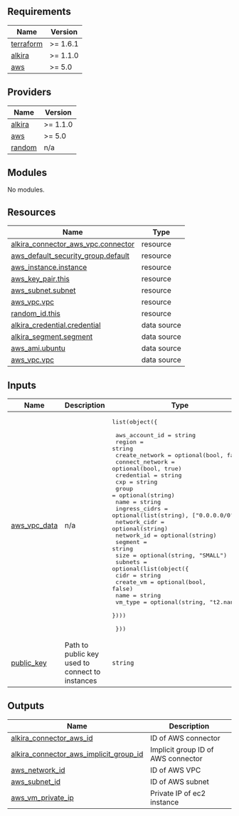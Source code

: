 <!-- BEGIN_TF_DOCS -->
## Requirements

| Name | Version |
|------|---------|
| <a name="requirement_terraform"></a> [terraform](#requirement\_terraform) | >= 1.6.1 |
| <a name="requirement_alkira"></a> [alkira](#requirement\_alkira) | >= 1.1.0 |
| <a name="requirement_aws"></a> [aws](#requirement\_aws) | >= 5.0 |

## Providers

| Name | Version |
|------|---------|
| <a name="provider_alkira"></a> [alkira](#provider\_alkira) | >= 1.1.0 |
| <a name="provider_aws"></a> [aws](#provider\_aws) | >= 5.0 |
| <a name="provider_random"></a> [random](#provider\_random) | n/a |

## Modules

No modules.

## Resources

| Name | Type |
|------|------|
| [alkira_connector_aws_vpc.connector](https://registry.terraform.io/providers/alkiranet/alkira/latest/docs/resources/connector_aws_vpc) | resource |
| [aws_default_security_group.default](https://registry.terraform.io/providers/hashicorp/aws/latest/docs/resources/default_security_group) | resource |
| [aws_instance.instance](https://registry.terraform.io/providers/hashicorp/aws/latest/docs/resources/instance) | resource |
| [aws_key_pair.this](https://registry.terraform.io/providers/hashicorp/aws/latest/docs/resources/key_pair) | resource |
| [aws_subnet.subnet](https://registry.terraform.io/providers/hashicorp/aws/latest/docs/resources/subnet) | resource |
| [aws_vpc.vpc](https://registry.terraform.io/providers/hashicorp/aws/latest/docs/resources/vpc) | resource |
| [random_id.this](https://registry.terraform.io/providers/hashicorp/random/latest/docs/resources/id) | resource |
| [alkira_credential.credential](https://registry.terraform.io/providers/alkiranet/alkira/latest/docs/data-sources/credential) | data source |
| [alkira_segment.segment](https://registry.terraform.io/providers/alkiranet/alkira/latest/docs/data-sources/segment) | data source |
| [aws_ami.ubuntu](https://registry.terraform.io/providers/hashicorp/aws/latest/docs/data-sources/ami) | data source |
| [aws_vpc.vpc](https://registry.terraform.io/providers/hashicorp/aws/latest/docs/data-sources/vpc) | data source |

## Inputs

| Name | Description | Type | Default | Required |
|------|-------------|------|---------|:--------:|
| <a name="input_aws_vpc_data"></a> [aws\_vpc\_data](#input\_aws\_vpc\_data) | n/a | <pre>list(object({<br><br>    aws_account_id     = string<br>    region             = string<br>    create_network     = optional(bool, false)<br>    connect_network    = optional(bool, true)<br>    credential         = string<br>    cxp                = string<br>    group              = optional(string)<br>    name               = string<br>    ingress_cidrs      = optional(list(string), ["0.0.0.0/0"])<br>    network_cidr       = optional(string)<br>    network_id         = optional(string)<br>    segment            = string<br>    size               = optional(string, "SMALL")<br>    subnets            = optional(list(object({<br>      cidr             = string<br>      create_vm        = optional(bool, false)<br>      name             = string<br>      vm_type          = optional(string, "t2.nano")<br>    })))<br><br>  }))</pre> | `[]` | no |
| <a name="input_public_key"></a> [public\_key](#input\_public\_key) | Path to public key used to connect to instances | `string` | `"files/key.pub"` | no |

## Outputs

| Name | Description |
|------|-------------|
| <a name="output_alkira_connector_aws_id"></a> [alkira\_connector\_aws\_id](#output\_alkira\_connector\_aws\_id) | ID of AWS connector |
| <a name="output_alkira_connector_aws_implicit_group_id"></a> [alkira\_connector\_aws\_implicit\_group\_id](#output\_alkira\_connector\_aws\_implicit\_group\_id) | Implicit group ID of AWS connector |
| <a name="output_aws_network_id"></a> [aws\_network\_id](#output\_aws\_network\_id) | ID of AWS VPC |
| <a name="output_aws_subnet_id"></a> [aws\_subnet\_id](#output\_aws\_subnet\_id) | ID of AWS subnet |
| <a name="output_aws_vm_private_ip"></a> [aws\_vm\_private\_ip](#output\_aws\_vm\_private\_ip) | Private IP of ec2 instance |
<!-- END_TF_DOCS -->